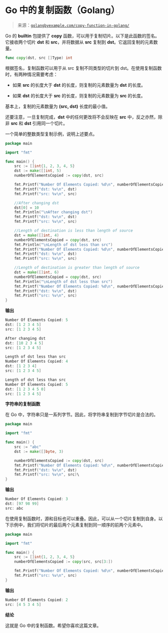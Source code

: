 <!--yml

类别：未分类

日期：2024-10-13 06:18:40

-->

# Go 中的复制函数（Golang）

> 来源：[`golangbyexample.com/copy-function-in-golang/`](https://golangbyexample.com/copy-function-in-golang/)

Go 的 **builtin** 包提供了 **copy** 函数，可以用于复制切片。以下是此函数的签名。它接收两个切片 **dst** 和 **src**，并将数据从 **src** 复制到 **dst**。它返回复制的元素数量。

```go
func copy(dst, src []Type) int
```

根据签名，复制函数可以用于从 src 复制不同类型的切片到 dst。在使用复制函数时，有两种情况需要考虑：

+   如果 **src** 的长度大于 **dst** 的长度，则复制的元素数量为 **dst** 的长度。

+   如果 **dst** 的长度大于 **src** 的长度，则复制的元素数量为 **src** 的长度。

基本上，复制的元素数量为 **(src, dst)** 长度的最小值。

还要注意，一旦复制完成，**dst** 中的任何更改将不会反映在 **src** 中，反之亦然，除非 **src** 和 **dst** 引用同一个切片。

一个简单的整数类型复制示例，说明上述要点。

```go
package main

import "fmt"

func main() {
    src := []int{1, 2, 3, 4, 5}
    dst := make([]int, 5)
    numberOfElementsCopied := copy(dst, src)

    fmt.Printf("Number Of Elements Copied: %d\n", numberOfElementsCopied)
    fmt.Printf("dst: %v\n", dst)
    fmt.Printf("src: %v\n", src)

    //After changing dst
    dst[0] = 10
    fmt.Println("\nAfter changing dst")
    fmt.Printf("dst: %v\n", dst)
    fmt.Printf("src: %v\n", src)

    //Length of destination is less than length of source
    dst = make([]int, 4)
    numberOfElementsCopied = copy(dst, src)
    fmt.Println("\nLength of dst less than src")
    fmt.Printf("Number Of Elements Copied: %d\n", numberOfElementsCopied)
    fmt.Printf("dst: %v\n", dst)
    fmt.Printf("src: %v\n", src)

    //Length of destination is greater than length of source
    dst = make([]int, 6)
    numberOfElementsCopied = copy(dst, src)
    fmt.Println("\nLength of dst less than src")
    fmt.Printf("Number Of Elements Copied: %d\n", numberOfElementsCopied)
    fmt.Printf("dst: %v\n", dst)
    fmt.Printf("src: %v\n", src)
}
```

**输出**

```go
Number Of Elements Copied: 5
dst: [1 2 3 4 5]
src: [1 2 3 4 5]

After changing dst
dst: [10 2 3 4 5]
src: [1 2 3 4 5]

Length of dst less than src
Number Of Elements Copied: 4
dst: [1 2 3 4]
src: [1 2 3 4 5]

Length of dst less than src
Number Of Elements Copied: 5
dst: [1 2 3 4 5 0]
src: [1 2 3 4 5]
```

**字符串的复制函数**

在 Go 中，字符串只是一系列字节。因此，将字符串复制到字节切片是合法的。

```go
package main

import "fmt"

func main() {
    src := "abc"
    dst := make([]byte, 3)

    numberOfElementsCopied := copy(dst, src)
    fmt.Printf("Number Of Elements Copied: %d\n", numberOfElementsCopied)
    fmt.Printf("dst: %v\n", dst)
    fmt.Printf("src: %v\n", src)\
}
```

**输出**

```go
Number Of Elements Copied: 3
dst: [97 98 99]
src: abc
```

在使用复制函数时，源和目标也可以重叠。因此，可以从一个切片复制到自身。以下示例中，我们将切片的最后两个元素复制到同一顺序的前两个元素中。

```go
package main

import "fmt"

func main() {
    src := []int{1, 2, 3, 4, 5}
    numberOfElementsCopied := copy(src, src[3:])

    fmt.Printf("Number Of Elements Copied: %d\n", numberOfElementsCopied)
    fmt.Printf("src: %v\n", src)
}
```

**输出**

```go
Number Of Elements Copied: 2
src: [4 5 3 4 5]
```

**结论**

这就是 Go 中的复制函数。希望你喜欢这篇文章。
